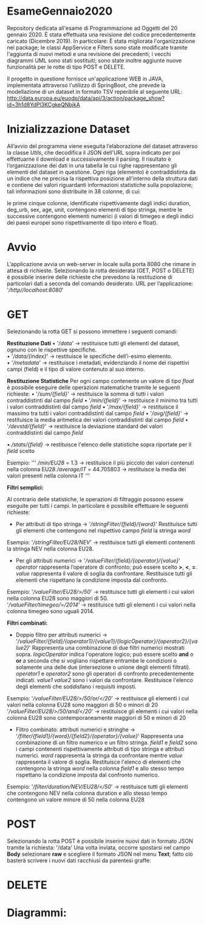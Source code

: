 # EsameGennaio2020
Repository dedicata all'esame di Programmazione ad Oggetti del 20 gennaio 2020.
È stata effettuata una revisione del codice precedentemente caricato (Dicembre 2019). In particolare:
È stata migliorata l'organizzazione nei package; le classi AppService e Filters sono state modificate tramite l'aggiunta di nuovi metodi e una revisione dei precedenti; i vecchi diagrammi UML sono stati sostituiti; sono state inoltre aggiunte nuove funzionalità per le rotte di tipo POST e DELETE.

Il progetto in questione fornisce un'applicazione WEB in JAVA, implementata attraverso l'utilizzo di SpringBoot, che prevede la modellazione di un dataset in formato TSV reperibile al seguente URL: http://data.europa.eu/euodp/data/api/3/action/package_show?id=3h1d8YdPl3KCgkeQNbjkA

# Inizializzazione Dataset
All’avvio del programma viene eseguita l’elaborazione del dataset attraverso la classe _Utils_, che decodifica il JSON dell'URL sopra indicato per poi effettuarne il download e successivamente il parsing.
Il risultato è l’organizzazione dei dati in una tabella le cui righe rappresentano gli elementi del dataset in questione.
Ogni riga (elemento) è contraddistinta da un indice che ne precisa la rispettiva posizione all'interno della struttura dati e contiene dei valori riguardanti informazioni statistiche sulla popolazione; tali informazioni sono distribuite in 38 colonne, di cui:

le prime cinque colonne, identificate rispettivamente dagli indici duration, deg_urb, sex, age, unit, contengono elementi di tipo stringa, mentre le successive contengono elementi numerici (i valori di timegeo e degli indici dei paesi europei sono rispettivamente di tipo intero e float).

# Avvio
L’applicazione avvia un web-server in locale sulla porta 8080 che rimane in attesa di richieste.
Selezionando la rotta desiderata (GET, POST o DELETE) è possibile inserire delle richieste che prevedono la restituzione di particolari dati a seconda del comando desiderato.
URL per l’applicazione:
'_/http//localhost:8080_'

# GET
Selezionando la rotta GET si possono immettere i seguenti comandi:

**Restituzione Dati**
•	'_/data_' -> restituisce tutti gli elementi del dataset, ognuno con le rispettive specifiche.  
•	'_/data/{index}_' -> restituisce le specifiche dell’i-esimo elemento.  
•	'_/metadata_' -> restituisce i metadati, evidenziando il nome dei rispettivi campi (field) e il tipo di valore contenuto al suo interno.

**Restituzione Statistiche**
Per ogni campo contenente un valore di tipo _float_ è possibile eseguire delle operazioni matematiche tramite le seguenti richieste:
•	'_/sum/{field}_' -> restituisce la somma di tutti i valori contraddistinti dal campo _field_
• '_/min/{field}_' -> restituisce il minimo tra tutti i valori contraddistinti dal campo _field_
• '_/max/{field}_' -> restituisce il massimo tra tutti i valori contraddistinti dal campo _field_
• '_/avg/{field}_' -> restituisce la media aritmetica dei valori contraddistinti dal campo _field_
• '_/devstd/{field}_' -> restituisce la deviazione standard dei valori contraddistinti dal campo _field_

• _/stats/{field}_ -> restituisce l'elenco delle statistiche sopra riportate per il _field_ scelto

Esempio:
'''
_/min/EU28_ = 1.3 -> restituisce il più piccolo dei valori contenuti nella colonna EU28
_/average/IT_ = 44.705803 -> restituisce la media dei valori presenti nella colonna IT
'''


**Filtri semplici:**

Al contrario delle statistiche, le operazioni di filtraggio possono essere eseguite per tutti i campi. In particolare è possibile effettuare le seguenti richieste:
- Per attributi di tipo stringa -> '_/stringFilter/{field}/{word}_'
Restituisce tutti gli elementi che contengono nel rispettivo campo _field_ la stringa _word_

Esempio:
'_/stringFilter/EU28/NEV_' -> restituisce tutti gli elementi contenenti la stringa NEV nella colonna EU28.  

- Per gli attributi numerici -> '_/valueFilter/{field}/{operator}/{value}_'
_operator_ rappresenta l’operatore di confronto; può essere scelto **>**, **<**, **=**.
_value_ rappresenta il valore di soglia da confrontare.
Restituisce tutti gli elementi che rispettano la condizione imposta dal confronto.

Esempio:
'_/valueFilter/EU28/>/50_' -> restituisce tutti gli elementi i cui valori nella colonna EU28 sono maggiori di 50.  
'_/valueFilter/timegeo/=/2014_' -> restituisce tutti gli elementi i cui valori nella colonna timegeo sono uguali 2014.

**Filtri combinati:**

-	Doppio filtro per attributi numerici -> '_/valueFilter/{field}/{operator1}/{value1}/{logicOperator}/{operator2}/{value2}_'
Rappresenta una combinazione di due filtri numerici mostrati sopra.
_logicOperator_ indica l'operatore logico; può essere scelto **and** o **or** a seconda che si vogliano rispettare entrambe le condizioni o solamente una delle due (intersezione o unione degli elementi filtrati).
_operator1_ e _operator2_ sono gli operatori di confronto precedentemente indicati.
_value1_ _value2_ sono i valori da confrontare.
Restituisce l'elenco degli elementi che soddisfano i requisiti imposti.

Esempio:
'_/valueFilter/EU28/>/50/or/</20_' -> restituisce gli elementi i cui valori nella colonna EU28 sono maggiori di 50 o minori di 20
'_/valueFilter/EU28/>/50/and/</20_' -> restituisce gli elementi i cui valori nella colonna EU28 sono contemporaneamente maggiori di 50 e minori di 20

-	Filtro combinato: attributi  numerici e stringhe -> '_/filter/{field1}/{word}/{field2}/{operator}/{value}_' 
Rappresenta una combinazione di un filtro numerico e un filtro stringa.
_field1_ e _field2_ sono i campi contenenti rispettivamente attributi di tipo stringa e attributi numerici.
_word_ rappresenta la stringa da confrontare mentre _value_ rappresenta il valore di soglia.
Restituisce l'elenco di elementi che contengono la stringa _word_ nella colonna _field1_ e allo stesso tempo rispettano la condizione imposta dal confronto numerico.

Esempio:
'_/filter/duration/NEV/EU28/</50_' -> restituisce tutti gli elementi che contengono NEV nella colonna duration e allo stesso tempo contengono un valore minore di 50 nella colonna EU28

# POST
Selezionando la rotta POST è possibile inserire nuovi dati in formato JSON tramite la richiesta: '/data'
Una volta inviata, occorre spostarsi nel campo **Body** selezionare **raw** e scegliere il formato JSON nel menu **Text**; fatto ciò basterà scrivere i nuovi dati racchiusi da parentesi graffe:

# DELETE

# Diagrammi:
